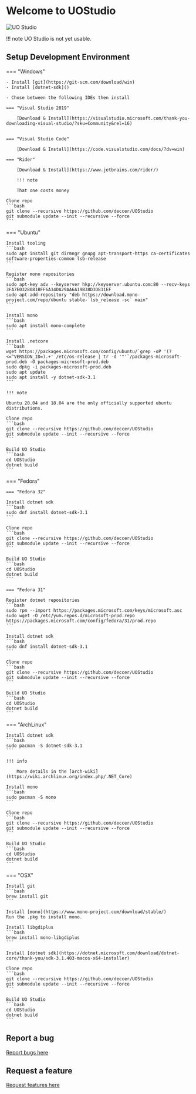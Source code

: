 # Welcome to UOStudio

![UO Studio](https://raw.githubusercontent.com/deccer/UOStudio/main/assets/client/splashscreen.png)

!!! note
    UO Studio is not yet usable.

## Setup Development Environment

=== "Windows"

    - Install [git](https://git-scm.com/download/win)
    - Install [dotnet-sdk]()

    - Chose between the following IDEs then install

    === "Visual Studio 2019"

        [Download & Install](https://visualstudio.microsoft.com/thank-you-downloading-visual-studio/?sku=Community&rel=16)


    === "Visual Studio Code"

        [Download & Install](https://code.visualstudio.com/docs/?dv=win)

    === "Rider"

        [Download & Install](https://www.jetbrains.com/rider/)

        !!! note

        That one costs money

    Clone repo
    ```bash
    git clone --recursive https://github.com/deccer/UOStudio
    git submodule update --init --recursive --force
    ```

=== "Ubuntu"

    Install tooling
    ```bash
    sudo apt install git dirmngr gnupg apt-transport-https ca-certificates software-properties-common lsb-release
    ```

    Register mono repositories
    ```bash
    sudo apt-key adv --keyserver hkp://keyserver.ubuntu.com:80 --recv-keys 3FA7E0328081BFF6A14DA29AA6A19B38D3D831EF
    sudo apt-add-repository "deb https://download.mono-project.com/repo/ubuntu stable-`lsb_release -sc` main"
    ```

    Install mono
    ```bash
    sudo apt install mono-complete
    ```

    Install .netcore
    ```bash
    wget https://packages.microsoft.com/config/ubuntu/`grep -oP '(?<=^VERSION_ID=).+' /etc/os-release | tr -d '"'`/packages-microsoft-prod.deb -O packages-microsoft-prod.deb
    sudo dpkg -i packages-microsoft-prod.deb
    sudo apt update
    sudo apt install -y dotnet-sdk-3.1
    ```

    !!! note

    Ubuntu 20.04 and 18.04 are the only officially supported ubuntu distributions.

    Clone repo
    ```bash
    git clone --recursive https://github.com/deccer/UOStudio
    git submodule update --init --recursive --force
    ```

    Build UO Studio
    ```bash
    cd UOStudio
    dotnet build
    ```


=== "Fedora"

    === "Fedora 32"

    Install dotnet sdk
    ```bash
    sudo dnf install dotnet-sdk-3.1
    ```

    Clone repo
    ```bash
    git clone --recursive https://github.com/deccer/UOStudio
    git submodule update --init --recursive --force
    ```

    Build UO Studio
    ```bash
    cd UOStudio
    dotnet build
    ```

    === "Fedora 31"

    Register dotnet repositories
    ```bash
    sudo rpm --import https://packages.microsoft.com/keys/microsoft.asc
    sudo wget -O /etc/yum.repos.d/microsoft-prod.repo https://packages.microsoft.com/config/fedora/31/prod.repo
    ```

    Install dotnet sdk
    ```bash
    sudo dnf install dotnet-sdk-3.1
    ```

    Clone repo
    ```bash
    git clone --recursive https://github.com/deccer/UOStudio
    git submodule update --init --recursive --force
    ```

    Build UO Studio
    ```bash
    cd UOStudio
    dotnet build
    ```

=== "ArchLinux"

    Install dotnet sdk
    ```bash
    sudo pacman -S dotnet-sdk-3.1
    ```

    !!! info

        More details in the [arch-wiki](https://wiki.archlinux.org/index.php/.NET_Core)

    Install mono
    ```bash
    sudo pacman -S mono
    ```

    Clone repo
    ```bash
    git clone --recursive https://github.com/deccer/UOStudio
    git submodule update --init --recursive --force
    ```

    Build UO Studio
    ```bash
    cd UOStudio
    dotnet build
    ```

=== "OSX"

    Install git
    ```bash
    brew install git
    ```

    Install [mono](https://www.mono-project.com/download/stable/)
    Run the .pkg to install mono.

    Install libgdiplus
    ```bash
    brew install mono-libgdiplus
    ```

    Install [dotnet sdk](https://dotnet.microsoft.com/download/dotnet-core/thank-you/sdk-3.1.403-macos-x64-installer)

    Clone repo
    ```bash
    git clone --recursive https://github.com/deccer/UOStudio
    git submodule update --init --recursive --force
    ```

    Build UO Studio
    ```bash
    cd UOStudio
    dotnet build
    ```

## Report a bug

[Report bugs here](https://github.com/deccer/NCentrED/issues/new?labels=untriaged&template=bug_report.md)

## Request a feature

[Request features here](https://github.com/deccer/UOStudio/issues/new?labels=feature-request&template=feature-request.md)
